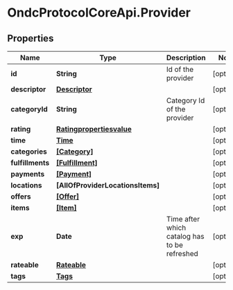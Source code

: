# OndcProtocolCoreApi.Provider

## Properties
Name | Type | Description | Notes
------------ | ------------- | ------------- | -------------
**id** | **String** | Id of the provider | [optional] 
**descriptor** | [**Descriptor**](Descriptor.md) |  | [optional] 
**categoryId** | **String** | Category Id of the provider | [optional] 
**rating** | [**Ratingpropertiesvalue**](Ratingpropertiesvalue.md) |  | [optional] 
**time** | [**Time**](Time.md) |  | [optional] 
**categories** | [**[Category]**](Category.md) |  | [optional] 
**fulfillments** | [**[Fulfillment]**](Fulfillment.md) |  | [optional] 
**payments** | [**[Payment]**](Payment.md) |  | [optional] 
**locations** | **[AllOfProviderLocationsItems]** |  | [optional] 
**offers** | [**[Offer]**](Offer.md) |  | [optional] 
**items** | [**[Item]**](Item.md) |  | [optional] 
**exp** | **Date** | Time after which catalog has to be refreshed | [optional] 
**rateable** | [**Rateable**](Rateable.md) |  | [optional] 
**tags** | [**Tags**](Tags.md) |  | [optional] 
